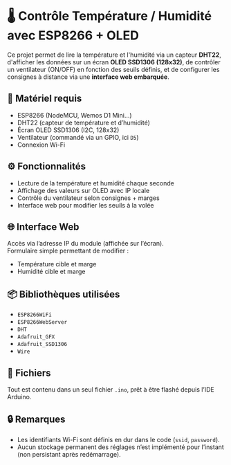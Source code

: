 # 🌡️ Contrôle Température / Humidité avec ESP8266 + OLED

Ce projet permet de lire la température et l'humidité via un capteur **DHT22**, d'afficher les données sur un écran **OLED SSD1306 (128x32)**, de contrôler un ventilateur (ON/OFF) en fonction des seuils définis, et de configurer les consignes à distance via une **interface web embarquée**.

## 🔧 Matériel requis

- ESP8266 (NodeMCU, Wemos D1 Mini…)
- DHT22 (capteur de température et d’humidité)
- Écran OLED SSD1306 (I2C, 128x32)
- Ventilateur (commandé via un GPIO, ici `D5`)
- Connexion Wi-Fi

## ⚙️ Fonctionnalités

- Lecture de la température et humidité chaque seconde
- Affichage des valeurs sur OLED avec IP locale
- Contrôle du ventilateur selon consignes + marges
- Interface web pour modifier les seuils à la volée

## 🌐 Interface Web

Accès via l’adresse IP du module (affichée sur l’écran).  
Formulaire simple permettant de modifier :

- Température cible et marge
- Humidité cible et marge

## 📦 Bibliothèques utilisées

- `ESP8266WiFi`
- `ESP8266WebServer`
- `DHT`
- `Adafruit_GFX`
- `Adafruit_SSD1306`
- `Wire`

## 📁 Fichiers

Tout est contenu dans un seul fichier `.ino`, prêt à être flashé depuis l’IDE Arduino.

## 🔒 Remarques

- Les identifiants Wi-Fi sont définis en dur dans le code (`ssid`, `password`).
- Aucun stockage permanent des réglages n’est implémenté pour l’instant (non persistant après redémarrage).
